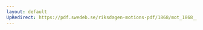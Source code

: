 ```yaml
---
layout: default
UpRedirect: https://pdf.swedeb.se/riksdagen-motions-pdf/1868/mot_1868__fk__00068/mot_1868__fk__00068_003.pdf
---
```

